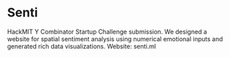 # Senti
HackMIT Y Combinator Startup Challenge submission. We designed a website for spatial sentiment analysis using numerical emotional inputs and generated rich data visualizations. Website: senti.ml
